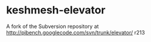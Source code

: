 keshmesh-elevator
=================

A fork of the Subversion repository at http://pjbench.googlecode.com/svn/trunk/elevator/ r213

